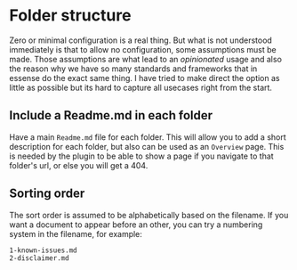 # Folder structure

Zero or minimal configuration is a real thing. But what is not understood immediately
is that to allow no configuration, some assumptions must be made. Those assumptions
are what lead to an *opinionated* usage and also the reason why we have so many
standards and frameworks that in essense do the exact same thing. I have tried
to make direct the option as little as possible but its hard to capture all usecases
right from the start.

## Include a Readme.md in each folder

Have a main `Readme.md` file for each folder. This will allow you to add
a short description for each folder, but also can be used as an `Overview` page.
This is needed by the plugin to be able to show a page if you navigate to that
folder's url, or else you will get a 404.

## Sorting order

The sort order is assumed to be alphabetically based on the filename.
If you want a document to appear before an other, you can try a numbering system
in the filename, for example:

    1-known-issues.md
    2-disclaimer.md
